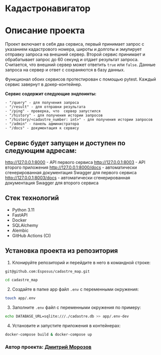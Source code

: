 # Кадастронавигатор

Описание проекта
===================
Проект включает в себя два сервиса, первый принимает запрос с указанием кадастрового номера, широты и долготы и эмулирует отправку запроса на внешний сервер. Второй сервис принимает и  обрабатывает запрос до 60 секунд и отдает результат запроса. Считается, что внешний сервер может ответить `true` или `false`. Данные запроса на сервер и ответ с сохраняются в базу данных. 

Функционал обоих сервисов протестирован с помощью pytest. Каждый сервис завернут в докер-контейнер.

**Сервис содержит следующие эндпоинты:**

```
- "/query" - для получения запроса
- "/result" - для отправки результата
- "/ping" - проверка, что  сервер запустился
- "/history" - для получения истории запросов
- "/history/<cadastre_number: int>" - для получения истории запросов
- "/admin" - панель администратора
- "/docs" - документация к сервису
```

Сервис будет запущен и доступен по следующим адресам:
--------------------------------------------------------

http://127.0.0.1:8000 - API первого сервиса
http://127.0.0.1:8003 - API второго приложения
http://127.0.0.1:8000/docs - автоматически сгенерированная документация Swagger для первого сервиса
http://127.0.0.1:8003/docs - автоматически сгенерированная документация Swagger для второго сервиса



Стек технологий
----------
* Python 3.11
* FastAPI
* Docker
* SQLAlchemy
* Alembic
* GitHub Actions (CI)


Установка проекта из репозитория
----------

1. Клонируйте репозиторий и перейдите в него в командной строке:
```bash
git@github.com:Esposus/cadastre_map.git
```
```bash
cd cadastre_map
```
2. Cоздайте в папке app файл ```.env``` с переменными окружения:
```bash 
touch app/.env
```
3. Заполните ```.env``` файл с переменными окружения по примеру:
```bash 
echo DATABASE_URL=sqlite:///./cadastre.db >> app/.env-dev
```
4. Установите и запустите приложения в контейнерах:
```bash 
docker-compose build & docker-compose up
```

### Автор проекта: [Дмитрий Морозов](https://github.com/Esposus "GitHub аккаунт")